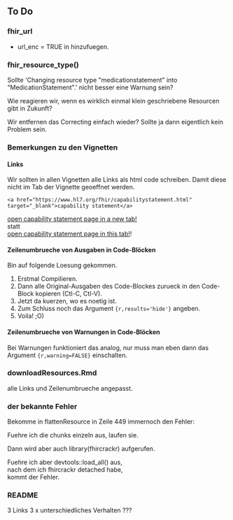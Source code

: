 ## To Do

### fhir_url
-  url_enc = TRUE in  hinzufuegen.

### fhir_resource_type()
Sollte 'Changing resource type "medicationstatement" into "MedicationStatement".' nicht besser eine Warnung sein?

Wie reagieren wir, wenn es wirklich einmal klein geschriebene Resourcen gibt in Zukunft?

Wir entfernen das Correcting einfach wieder? Sollte ja dann eigentlich kein Problem sein.


### Bemerkungen zu den Vignetten

#### Links

Wir sollten in allen Vignetten alle Links als html code schreiben. Damit diese nicht im Tab der Vignette geoeffnet werden.

```<a href="https://www.hl7.org/fhir/capabilitystatement.html" target="_blank">capability statement</a>```

<a href="https://www.hl7.org/fhir/capabilitystatement.html" target="_blank">open capability statement page in a new tab!</a>  
statt  
[open capability statement page in this tab!](https://www.hl7.org/fhir/capabilitystatement.html)!
  
  
#### Zeilenumbrueche von Ausgaben in Code-Blöcken

Bin auf folgende Loesung gekommen.  
1. Erstmal Compilieren.  
2. Dann alle Original-Ausgaben des Code-Blockes zurueck in den Code-Block kopieren (Ctl-C, Ctl-V).  
3. Jetzt da kuerzen, wo es noetig ist.  
4. Zum Schluss noch das Argument ```{r,results='hide'}``` angeben.  
5. Voila! ;O)  
  
    
#### Zeilenumbrueche von Warnungen in Code-Blöcken
Bei Warnungen funktioniert das analog, nur muss man eben dann das Argument ```{r,warning=FALSE}``` einschalten.
  

### downloadResources.Rmd
alle Links und Zeilenumbrueche angepasst.


### der bekannte Fehler

Bekomme in flattenResource in Zeile 449 immernoch den Fehler:

Fuehre ich die chunks einzeln aus, laufen sie.

Dann wird aber auch library(fhircrackr) aufgerufen.

Fuehre ich aber devtools::load_all() aus,  
nach dem ich fhircrackr detached habe,  
kommt der Fehler.



### README
3 Links
3 x unterschiedliches Verhalten ???




<a href="" target="_blank"></a>
